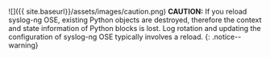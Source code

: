 ![]({{ site.baseurl}}/assets/images/caution.png) **CAUTION:**
If you reload syslog-ng OSE, existing Python objects are destroyed, therefore
the context and state information of Python blocks is lost. Log rotation and
updating the configuration of syslog-ng OSE typically involves a reload.
{: .notice--warning}
